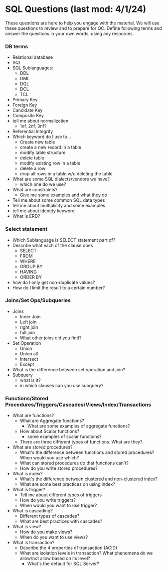 # SQL Questions (last mod: 4/1/24)
These questions are here to help you engage with the material. We will use these questions to review and to prepare for QC. 
Define following terms and answer the questions in your own words, using any resources.

### DB terms
- Relational database
- SQL
- SQL Sublanguages:
	- DDL
	- DML
	- DQL
	- DCL
	- TCL
- Primary Key
- Foreign Key
- Candidate Key
- Composite Key
- tell me about normalization
    - 1nf, 2nf, 3nf?
- Referential Integrity
- Which keyword do I use to...
    - Create new table
    - create a new record in a table
    - modify table structure
    - delete table
    - modify existing row in a table
    - delete a row
    - drop all rows in a table w/o deleting the table
- What are some SQL dialects/vendors we have?
    - which one do we use?
- What are constraints?
    - Give me some examples and what they do
- Tell me about some common SQL data types
- tell me about multiplicity and some examples
- tell me about identity keyword
- What is ERD?

### Select statement
- Which Sublanguage is SELECT statement part of?
- Describe what each of the clause does
	- SELECT
	- FROM
	- WHERE
	- GROUP BY
	- HAVING
	- ORDER BY
- how do I only get non-duplicate values?
- How do I limit the result to a certain number?
### Joins/Set Ops/Subqueries
- Joins
    - Inner Join
    - Left join
    - right join
    - full join
    - What other joins did you find?
- Set Operation
    - Union
    - Union all
    - Intersect
    - Except
- What is the difference between set operation and join?
- Subquery
    - what is it?
    - in which clauses can you use subquery?

### Functions/Stored Procedures/Triggers/Cascades/Views/Index/Transactions
- What are functions?
    - What are Aggregate functions?
        - What are some examples of aggregate functions?
    - How about Scalar functions?
        - some examples of scalar functions?
	- There are three different types of functions. What are they?
- What are stored procedures?
	- What's the difference between functions and stored procedures? When would you use which?
	- What can stored procedures do that functions can't?
	- How do you write stored procedures?
- What is index?
	- What's the difference between clustered and non-clustered index?
	- What are some best practices on using index?
- What is trigger?
	- Tell me about different types of triggers
	- How do you write triggers?
	- When would you want to use trigger?
- What is cascading? 
	- Different types of cascades?
	- What are best practices with cascades?
- What is view?
	- How do you make views?
	- When do you want to use views?
- What is transaction?
	- Describe the 4 properties of transaction (ACID)
	- What are isolation levels in transaction? What phenomena do we allow/not allow based on its level?
		- What's the default for SQL Server?